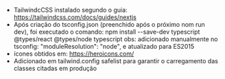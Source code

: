  - TailwindcCSS instalado segundo o guia:
https://tailwindcss.com/docs/guides/nextjs
 - Após criação do tsconfig.json (preenchido após o próximo nom run dev), foi executado o comando: 
npm install --save-dev typescript @types/react @types/node typescript
obs: adicionado manualmente no tsconfig: "moduleResolution": "node", e atualizado para ES2015
 - ícones obtidos em:
 https://heroicons.com/
 - Adicionado em tailwind.config safelist para garantir o carregamento das classes citadas em produção